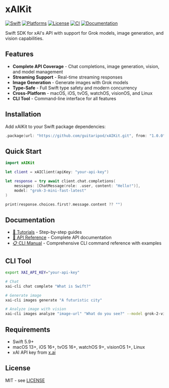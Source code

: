 # xAIKit

[![Swift](https://img.shields.io/badge/Swift-5.9-orange.svg)](https://swift.org)
[![Platforms](https://img.shields.io/badge/Platforms-macOS%20%7C%20iOS%20%7C%20watchOS%20%7C%20tvOS%20%7C%20visionOS%20%7C%20Linux-blue.svg)](https://swift.org)
[![License](https://img.shields.io/badge/License-MIT-green.svg)](LICENSE)
[![CI](https://github.com/guitaripod/xAIKit/actions/workflows/ci.yml/badge.svg)](https://github.com/guitaripod/xAIKit/actions/workflows/ci.yml)
[![Documentation](https://img.shields.io/badge/Documentation-DocC-blue.svg)](https://guitaripod.github.io/xAIKit/)

Swift SDK for xAI's API with support for Grok models, image generation, and vision capabilities.

## Features

- **Complete API Coverage** - Chat completions, image generation, vision, and model management
- **Streaming Support** - Real-time streaming responses
- **Image Generation** - Generate images with Grok models
- **Type-Safe** - Full Swift type safety and modern concurrency
- **Cross-Platform** - macOS, iOS, tvOS, watchOS, visionOS, and Linux
- **CLI Tool** - Command-line interface for all features

## Installation

Add xAIKit to your Swift package dependencies:

```swift
.package(url: "https://github.com/guitaripod/xAIKit.git", from: "1.0.0")
```

## Quick Start

```swift
import xAIKit

let client = xAIClient(apiKey: "your-api-key")

let response = try await client.chat.completions(
    messages: [ChatMessage(role: .user, content: "Hello!")],
    model: "grok-3-mini-fast-latest"
)

print(response.choices.first?.message.content ?? "")
```

## Documentation

- [🚀 Tutorials](https://guitaripod.github.io/xAIKit/tutorials/xaikit-tutorials) - Step-by-step guides
- [📖 API Reference](https://guitaripod.github.io/xAIKit/documentation/xaikit) - Complete API documentation
- [📋 CLI Manual](docs/manual.md) - Comprehensive CLI command reference with examples

## CLI Tool

```bash
export XAI_API_KEY="your-api-key"

# Chat
xai-cli chat complete "What is Swift?"

# Generate image
xai-cli images generate "A futuristic city"

# Analyze image with vision
xai-cli images analyze "image-url" "What do you see?" --model grok-2-vision
```

## Requirements

- Swift 5.9+
- macOS 13+, iOS 16+, tvOS 16+, watchOS 9+, visionOS 1+, Linux
- xAI API key from [x.ai](https://x.ai)

## License

MIT - see [LICENSE](LICENSE)
